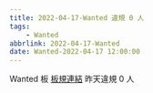 ```yaml
---
title: 2022-04-17-Wanted 違規 0 人
tags:
    - Wanted
abbrlink: 2022-04-17-Wanted
date: Wanted-2022-04-17 12:00:00
---
```

Wanted 板 [板規連結](https://www.ptt.cc/bbs/Wanted/M.1608829773.A.D3B.html)
昨天違規 0 人
